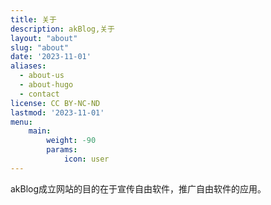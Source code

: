 ```yaml
---
title: 关于
description: akBlog,关于
layout: "about"
slug: "about"
date: '2023-11-01'
aliases:
  - about-us
  - about-hugo
  - contact
license: CC BY-NC-ND
lastmod: '2023-11-01'
menu:
    main: 
        weight: -90
        params:
            icon: user
---
```

akBlog成立网站的目的在于宣传自由软件，推广自由软件的应用。
